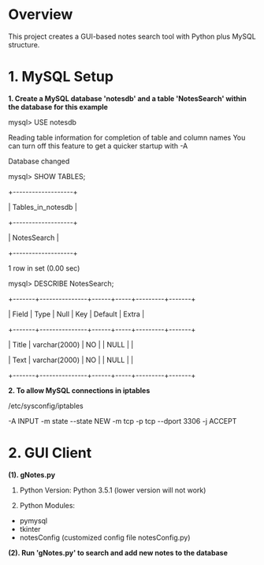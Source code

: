 # **Overview**

This project creates a GUI-based notes search tool with Python plus MySQL structure.

# **1. MySQL Setup**

**1. Create a MySQL database 'notesdb' and a table 'NotesSearch' within the database for this example**

mysql> USE notesdb

Reading table information for completion of table and column names
You can turn off this feature to get a quicker startup with -A

Database changed

mysql> SHOW TABLES;


+-------------------+

| Tables_in_notesdb |

+-------------------+

| NotesSearch       |

+-------------------+

1 row in set (0.00 sec)


mysql> DESCRIBE NotesSearch;


+-------+---------------+------+-----+---------+-------+

| Field | Type          | Null | Key | Default | Extra |

+-------+---------------+------+-----+---------+-------+

| Title | varchar(2000) | NO   |     | NULL    |       |

| Text  | varchar(2000) | NO   |     | NULL    |       |

+-------+---------------+------+-----+---------+-------+


**2. To allow MySQL connections in iptables**

/etc/sysconfig/iptables

-A INPUT -m state --state NEW -m tcp -p tcp --dport 3306 -j ACCEPT

# **2. GUI Client**

**(1). gNotes.py**

1) Python Version: Python 3.5.1 (lower version will not work)

2) Python Modules:

- pymysql
- tkinter
- notesConfig (customized config file notesConfig.py)

**(2). Run 'gNotes.py' to search and add new notes to the database**
